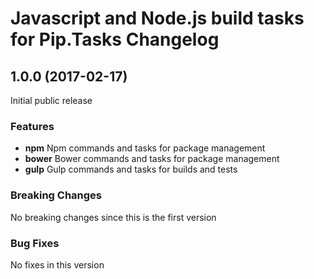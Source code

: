 # Javascript and Node.js build tasks for Pip.Tasks Changelog

## <a name="1.0.0"></a> 1.0.0 (2017-02-17)

Initial public release

### Features
* **npm** Npm commands and tasks for package management
* **bower** Bower commands and tasks for package management
* **gulp** Gulp commands and tasks for builds and tests

### Breaking Changes
No breaking changes since this is the first version

### Bug Fixes
No fixes in this version

